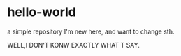 # hello-world
a simple repository
I'm new here, and want to change sth.

WELL,I DON'T KONW EXACTLY WHAT T SAY.
